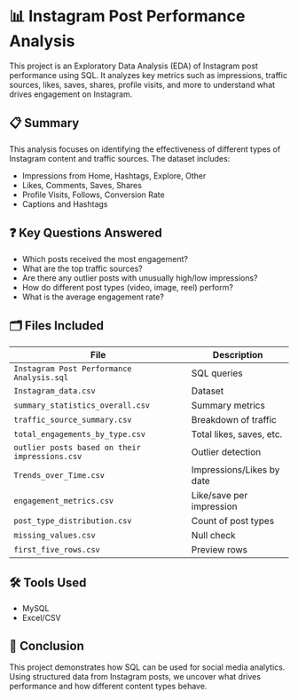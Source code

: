 # 📊 Instagram Post Performance Analysis

This project is an Exploratory Data Analysis (EDA) of Instagram post performance using SQL. It analyzes key metrics such as impressions, traffic sources, likes, saves, shares, profile visits, and more to understand what drives engagement on Instagram.

## 📋 Summary

This analysis focuses on identifying the effectiveness of different types of Instagram content and traffic sources. The dataset includes:

- Impressions from Home, Hashtags, Explore, Other
- Likes, Comments, Saves, Shares
- Profile Visits, Follows, Conversion Rate
- Captions and Hashtags

## ❓ Key Questions Answered

- Which posts received the most engagement?
- What are the top traffic sources?
- Are there any outlier posts with unusually high/low impressions?
- How do different post types (video, image, reel) perform?
- What is the average engagement rate?

## 🗂️ Files Included

| File | Description |
|------|-------------|
| `Instagram Post Performance Analysis.sql` | SQL queries |
| `Instagram_data.csv` | Dataset |
| `summary_statistics_overall.csv` | Summary metrics |
| `traffic_source_summary.csv` | Breakdown of traffic |
| `total_engagements_by_type.csv` | Total likes, saves, etc. |
| `outlier posts based on their impressions.csv` | Outlier detection |
| `Trends_over_Time.csv` | Impressions/Likes by date |
| `engagement_metrics.csv` | Like/save per impression |
| `post_type_distribution.csv` | Count of post types |
| `missing_values.csv` | Null check |
| `first_five_rows.csv` | Preview rows |

## 🛠️ Tools Used

- MySQL
- Excel/CSV

## 📌 Conclusion

This project demonstrates how SQL can be used for social media analytics. Using structured data from Instagram posts, we uncover what drives performance and how different content types behave.

